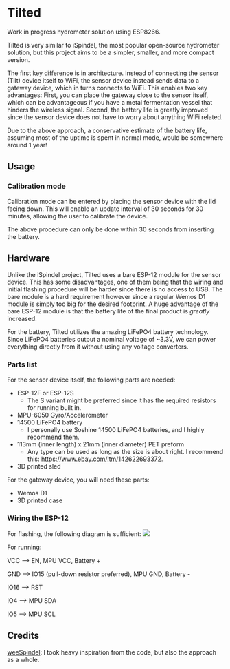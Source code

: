 # Tilted

Work in progress hydrometer solution using ESP8266. 

Tilted is very similar to iSpindel, the most popular open-source hydrometer solution, but this project aims to be a simpler, smaller, and more compact version.

The first key difference is in architecture. Instead of connecting the sensor (Tilt) device itself to WiFi, the sensor device instead sends data to a gateway device, which in turns connects to WiFi. This enables two key advantages: First, you can place the gateway close to the sensor itself, which can be advantageous if you have a metal fermentation vessel that hinders the wireless signal. Second, the battery life is greatly improved since the sensor device does not have to worry about anything WiFi related.

Due to the above approach, a conservative estimate of the battery life, assuming most of the uptime is spent in normal mode, would be somewhere around 1 year!

## Usage
### Calibration mode
Calibration mode can be entered by placing the sensor device with the lid facing down. This will enable an update interval of 30 seconds for 30 minutes, allowing the user to calibrate the device.

The above procedure can only be done within 30 seconds from inserting the battery.

## Hardware

Unlike the iSpindel project, Tilted uses a bare ESP-12 module for the sensor device. This has some disadvantages, one of them being that the wiring and initial flashing procedure will be harder since there is no access to USB. The bare module is a hard requirement however since a regular Wemos D1 module is simply too big for the desired footprint. A huge advantage of the bare ESP-12 module is that the battery life of the final product is *greatly* increased.

For the battery, Tilted utilizes the amazing LiFePO4 battery technology. Since LiFePO4 batteries output a nominal voltage of ~3.3V, we can power everything directly from it without using any voltage converters.

### Parts list

For the sensor device itself, the following parts are needed:
* ESP-12F or ESP-12S
  * The S variant might be preferred since it has the required resistors for running built in.
* MPU-6050 Gyro/Accelerometer
* 14500 LiFePO4 battery
  * I personally use Soshine 14500 LiFePO4 batteries, and I highly recommend them.
* 113mm (inner length) x 21mm (inner diameter) PET preform
  * Any type can be used as long as the size is about right. I recommend this: https://www.ebay.com/itm/142622693372.
* 3D printed sled

For the gateway device, you will need these parts:
* Wemos D1
* 3D printed case

### Wiring the ESP-12

For flashing, the following diagram is sufficient:
![](https://www.allaboutcircuits.com/uploads/articles/20170323-lee-wifieye-circuit-pgm-1.jpg)

For running:

VCC --> EN, MPU VCC, Battery +

GND --> IO15 (pull-down resistor preferred), MPU GND, Battery -

IO16 --> RST

IO4 --> MPU SDA

IO5 --> MPU SCL

## Credits
[weeSpindel](https://github.com/c-/weeSpindel): I took heavy inspiration from the code, but also the approach as a whole.
